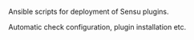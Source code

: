 Ansible scripts for deployment of Sensu plugins.

Automatic check configuration, plugin installation etc.


